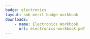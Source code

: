 ```yaml
---
badge: electronics
layout: smb-merit-badge-workbook
downloads:
    - name: Electronics Workbook
      url: electronics-workbook.pdf
---
```

